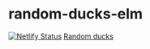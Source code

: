 # random-ducks-elm
[![Netlify Status](https://api.netlify.com/api/v1/badges/1a736621-7f91-4875-8b0f-1659bbba63c2/deploy-status)](https://app.netlify.com/sites/random-ducks/deploys)
[Random ducks](https://random-ducks.netlify.com/)
